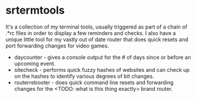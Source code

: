 # srtermtools

It's a collection of my terminal tools, usually triggered as part of a chain of .*rc files in order to display a few reminders and checks. I also have a unique little tool for my vastly out of date router that does quick resets and port forwarding changes for video games.

* daycounter - gives a console output for the # of days since or before an upcoming event.
* sitecheck - performs quick fuzzy hashes of websites and can check up on the hashes to identify various degrees of bit changes.
* routerrebooter - does quick command line resets and forwarding changes for the <TODO: what is this thing exactly> brand router.